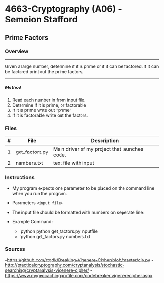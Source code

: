 
#  4663-Cryptography (A06) - Semeion Stafford
##  Prime Factors
### Overview
----------------------------------------------------------------------

Given a large number, determine if it is prime or if it can be factored. If it can be factored print out the prime factors.

----------------------------------------------------------------------

##### Method
1. Read each number in from input file.
2. Determine if it is prime, or factorable
3. If it is prime write out "prime"
4. If it is factorable write out the factors.

### Files

|   #   | File            | Description                                        |
| :---: | --------------- | -------------------------------------------------- |
|   1   | get_factors.py         | Main driver of my project that launches code.      |
|   2   | numbers.txt         | text file with input      |


### Instructions
- My program expects one parameter to be placed on the command line when you run the program.
- Parameters `<input file>`
- The input file should be formatted with numbers on seperate line:

- Example Command:
    - `python python get_factors.py inputfile
    - `python get_factors.py numbers.txt

### Sources
-https://github.com/rtgdk/Breaking-Vigenere-Cipher/blob/master/cip.py
-http://practicalcryptography.com/cryptanalysis/stochastic-searching/cryptanalysis-vigenere-cipher/
-https://www.mygeocachingprofile.com/codebreaker.vigenerecipher.aspx
